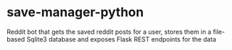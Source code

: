 # save-manager-python
Reddit bot that gets the saved reddit posts for a user, stores them in a file-based Sqlite3 database and exposes Flask REST endpoints for the data
